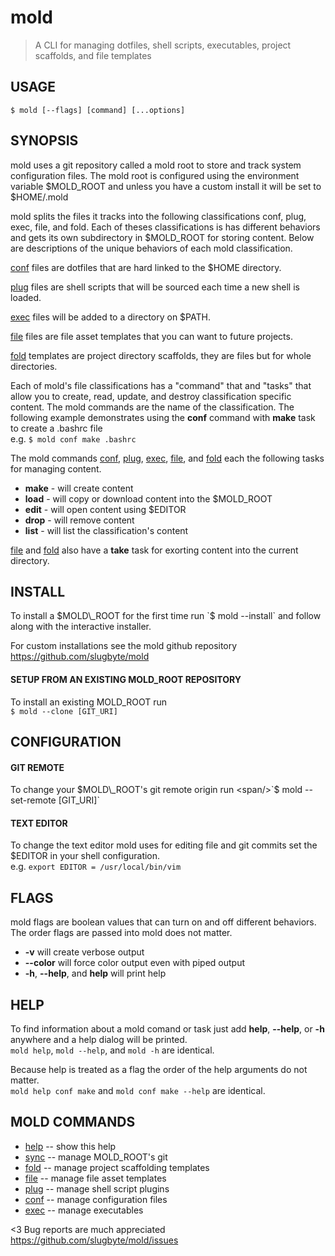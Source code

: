 # mold
> A CLI for managing dotfiles, shell scripts, executables, project scaffolds, and file templates  

## USAGE
`$ mold [--flags] [command] [...options]`

## SYNOPSIS
 mold uses a git repository called a mold root to store and track system configuration files. The mold root is configured using the environment variable $MOLD\_ROOT and unless you have a custom install it will be set to $HOME/.mold

<span classname='newline'/>

 mold splits the files it tracks into the following classifications conf, plug, exec, file, and fold. Each of theses classifications is has different behaviors and gets its own subdirectory in $MOLD\_ROOT for storing content. Below are descriptions of the unique behaviors of each mold classification.

<span classname='newline'/>

[conf](./conf_help.md) files are dotfiles that are hard linked to the $HOME directory.

[plug](./plug_help.md) files are shell scripts that will be sourced each time a new shell is loaded.

[exec]('./exec_help.md) files will be added to a directory on $PATH.  

[file](./file_help.md) files are file asset templates that you can want to future projects.   

[fold](./fold_help.md) templates are project directory scaffolds, they are files but for whole directories.  

<span classname='newline'/>

Each of mold's file classifications has a "command" that and "tasks" that allow you to create, read, update, and destroy classification specific content. The mold commands are the name of the classification. The following example demonstrates using the **conf** command with **make** task to create a .bashrc file   
e.g. `$ mold conf make .bashrc`

<span classname='newline'/>

The mold commands [conf](./conf_help.md), [plug](./plug_help.md), [exec]('./exec_help.md), [file](./file_help.md), and [fold](./fold_help.md) each the following tasks for managing content.  

* **make** - will create content  
* **load** - will copy or download content into the $MOLD\_ROOT  
* **edit** - will open content using $EDITOR  
* **drop** - will remove content  
* **list** - will list the classification's content  

<span classname='newline'/>

[file](./file_help.md) and [fold](./fold_help.md) also have a **take** task for exorting content into the current directory.

## INSTALL
To install a $MOLD\_ROOT for the first time run  
`$ mold --install` and follow along with the interactive installer.

For custom installations see the mold github repository  
https://github.com/slugbyte/mold

<span classname='newline'/>

#### SETUP FROM AN EXISTING MOLD\_ROOT REPOSITORY
To install an existing MOLD\_ROOT run   
`$ mold --clone [GIT_URI]`

## CONFIGURATION
#### GIT REMOTE
To change your $MOLD\_ROOT's git remote origin run   
<span/>`$ mold --set-remote [GIT_URI]`

<span classname='newline'/>

#### TEXT EDITOR
To change the text editor mold uses for editing file and git commits set the $EDITOR in your shell configuration.  
e.g. `export EDITOR = /usr/local/bin/vim`

## FLAGS
mold flags are boolean values that can turn on and off different behaviors. The order flags are passed into mold does not matter.

* **-v** will create verbose output
* **--color** will force color output even with piped output  
* **-h**, **--help**, and **help** will print help 

## HELP
To find information about a mold comand or task just add **help**, **--help**, or **-h** anywhere and a help dialog will be printed.   
`mold help`, `mold --help`, and `mold -h` are identical.

Because help is treated as a flag the order of the help arguments do not matter.  
`mold help conf make` and `mold conf make --help` are identical.

## MOLD COMMANDS
* [help](./README.md) -- show this help  
* [sync](./sync_help.md) -- manage MOLD\_ROOT's git
* [fold](./fold_help.md) -- manage project scaffolding templates
* [file](./file_help.md) -- manage file asset templates
* [plug](./plug_help.md) -- manage shell script plugins
* [conf](./conf_help.md) -- manage configuration files
* [exec](./exec_help.md) -- manage executables

<3 Bug reports are much appreciated https://github.com/slugbyte/mold/issues
